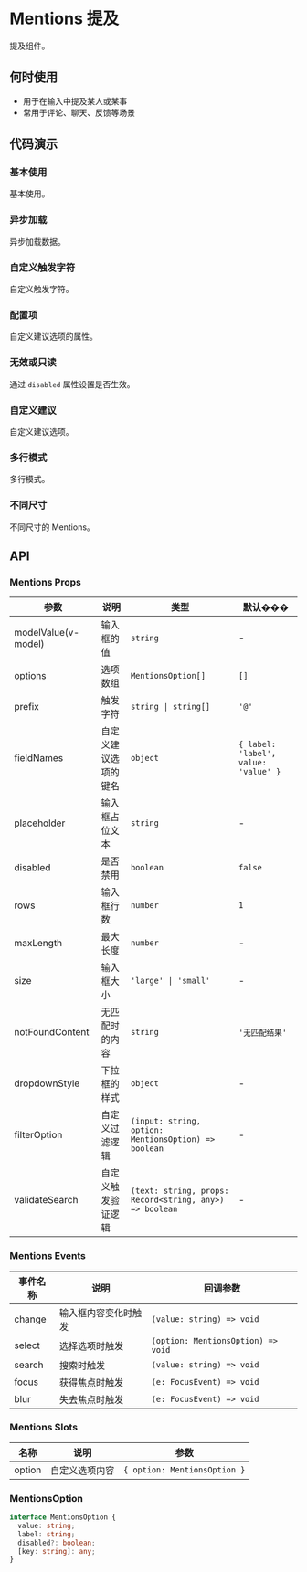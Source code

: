 # Mentions 提及

提及组件。

## 何时使用

- 用于在输入中提及某人或某事
- 常用于评论、聊天、反馈等场景

## 代码演示

### 基本使用

基本使用。

<demo src="../demos/mentions/mentions-01-basic.vue"></demo>

### 异步加载

异步加载数据。

<demo src="../demos/mentions/mentions-02-async.vue"></demo>

### 自定义触发字符

自定义触发字符。

<demo src="../demos/mentions/mentions-03-prefix.vue"></demo>

### 配置项

自定义建议选项的属性。

<demo src="../demos/mentions/mentions-04-options.vue"></demo>

### 无效或只读

通过 `disabled` 属性设置是否生效。

<demo src="../demos/mentions/mentions-05-disabled.vue"></demo>

### 自定义建议

自定义建议选项。

<demo src="../demos/mentions/mentions-06-custom.vue"></demo>

### 多行模式

多行模式。

<demo src="../demos/mentions/mentions-07-multilines.vue"></demo>

### 不同尺寸

不同尺寸的 Mentions。

<demo src="../demos/mentions/mentions-08-size.vue"></demo>

## API

### Mentions Props

| 参数 | 说明 | 类型 | 默认��� |
| --- | --- | --- | --- |
| modelValue(v-model) | 输入框的值 | `string` | - |
| options | 选项数组 | `MentionsOption[]` | `[]` |
| prefix | 触发字符 | `string \| string[]` | `'@'` |
| fieldNames | 自定义建议选项的键名 | `object` | `{ label: 'label', value: 'value' }` |
| placeholder | 输入框占位文本 | `string` | - |
| disabled | 是否禁用 | `boolean` | `false` |
| rows | 输入框行数 | `number` | `1` |
| maxLength | 最大长度 | `number` | - |
| size | 输入框大小 | `'large' \| 'small'` | - |
| notFoundContent | 无匹配时的内容 | `string` | `'无匹配结果'` |
| dropdownStyle | 下拉框的样式 | `object` | - |
| filterOption | 自定义过滤逻辑 | `(input: string, option: MentionsOption) => boolean` | - |
| validateSearch | 自定义触发验证逻辑 | `(text: string, props: Record<string, any>) => boolean` | - |

### Mentions Events

| 事件名称 | 说明 | 回调参数 |
| --- | --- | --- |
| change | 输入框内容变化时触发 | `(value: string) => void` |
| select | 选择选项时触发 | `(option: MentionsOption) => void` |
| search | 搜索时触发 | `(value: string) => void` |
| focus | 获得焦点时触发 | `(e: FocusEvent) => void` |
| blur | 失去焦点时触发 | `(e: FocusEvent) => void` |

### Mentions Slots

| 名称 | 说明 | 参数 |
| --- | --- | --- |
| option | 自定义选项内容 | `{ option: MentionsOption }` |

### MentionsOption

```ts
interface MentionsOption {
  value: string;
  label: string;
  disabled?: boolean;
  [key: string]: any;
}
``` 